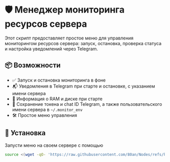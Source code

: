 # 🛡️ Менеджер мониторинга ресурсов сервера

Этот скрипт предоставляет простое меню для управления мониторингом ресурсов сервера: запуск, остановка, проверка статуса и настройка уведомлений через Telegram.

## 📦 Возможности

- ✅ Запуск и остановка мониторинга в фоне
- 📬 Уведомления в Telegram при старте и остановке, с указанием имени сервера
- 🧠 Информация о RAM и диске при старте
- 💾 Сохранение токена и chat ID Telegram, а также пользовательского имени сервера в `~/.monitor_env`
- 🛠 Простое меню управления

## 🔧 Установка

Запусти меню на своем сервере с помощью
```bash
source <(wget -qO- 'https://raw.githubusercontent.com/80an/Nodes/refs/heads/main/!tools/monitor_resources.sh')
